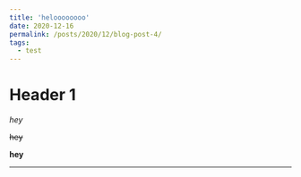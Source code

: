 ```yaml
---
title: 'heloooooooo'
date: 2020-12-16
permalink: /posts/2020/12/blog-post-4/
tags:
  - test
---
```


# Header 1 

*hey*

~~hey~~

**hey** 


------
